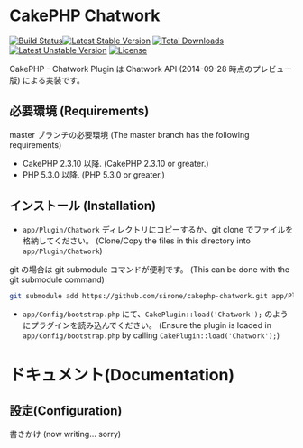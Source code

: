 # CakePHP Chatwork
[![Build Status](https://travis-ci.org/sirone/chatwork_cakephp.svg?branch=master)](https://travis-ci.org/sirone/chatwork_cakephp)[![Latest Stable Version](https://poser.pugx.org/cakephp/chatwork_cakephp/v/stable.svg)](https://packagist.org/packages/cakephp/chatwork_cakephp) [![Total Downloads](https://poser.pugx.org/cakephp/chatwork_cakephp/downloads.svg)](https://packagist.org/packages/cakephp/chatwork_cakephp) [![Latest Unstable Version](https://poser.pugx.org/cakephp/chatwork_cakephp/v/unstable.svg)](https://packagist.org/packages/cakephp/chatwork_cakephp) [![License](https://poser.pugx.org/cakephp/chatwork_cakephp/license.svg)](https://packagist.org/packages/cakephp/chatwork_cakephp)

CakePHP - Chatwork Plugin は Chatwork API (2014-09-28 時点のプレビュー版) による実装です。

## 必要環境 (Requirements)

master ブランチの必要環境 (The master branch has the following requirements)

* CakePHP 2.3.10 以降. (CakePHP 2.3.10 or greater.)
* PHP 5.3.0 以降. (PHP 5.3.0 or greater.)

## インストール (Installation)

* `app/Plugin/Chatwork` ディレクトリにコピーするか、git clone でファイルを格納してください。 (Clone/Copy the files in this directory into `app/Plugin/Chatwork`)

git の場合は git submodule コマンドが便利です。 (This can be done with the git submodule command)
```sh
git submodule add https://github.com/sirone/cakephp-chatwork.git app/Plugin/Chatwork
```

* `app/Config/bootstrap.php` にて、`CakePlugin::load('Chatwork');` のようにプラグインを読み込んでください。 (Ensure the plugin is loaded in `app/Config/bootstrap.php` by calling `CakePlugin::load('Chatwork');`)

# ドキュメント(Documentation)

## 設定(Configuration)

書きかけ (now writing... sorry)
